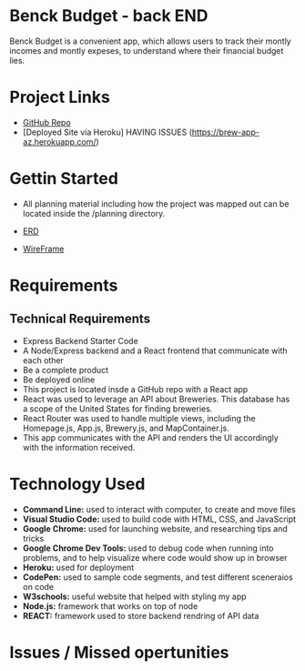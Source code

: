 # Benck Budget - back END 

Benck Budget is a convenient app, which allows users to track their montly incomes and montly expeses, to understand where their financial budget lies. 

# Project Links

- [GitHub Repo](https://github.com/abenck17/ab_budget-express-api-backend)
- [Deployed Site via Heroku] HAVING ISSUES (https://brew-app-az.herokuapp.com/)


# Gettin Started 

- All planning material including how the project was mapped out can be located inside the /planning directory.

- [ERD](AB_Budget_ERD.jpg)
- [WireFrame](BenckBudgetWireframe.pdf)

# Requirements

## Technical Requirements


- Express Backend Starter Code
- A Node/Express backend and a React frontend that communicate with each other
- Be a complete product
- Be deployed online
- This project is located insde a GitHub repo with a React app
- React was used to leverage an API about Breweries. This database has a scope of the United States for finding breweries.
- React Router was used to handle multiple views, including the Homepage.js, App.js, Brewery.js, and MapContainer.js.
- This app communicates with the API and renders the UI accordingly with the information received.


# Technology Used

- **Command Line:** used to interact with computer, to create and move files 
- **Visual Studio Code:** used to build code with HTML, CSS, and JavaScript
- **Google Chrome:** used for launching website, and researching tips and tricks 
- **Google Chrome Dev Tools:** used to debug code when running into problems, and to help visualize where code would show up in browser
- **Heroku:** used for deployment
- **CodePen:** used to sample code segments, and test different sceneraios on code
- **W3schools:** useful website that helped with styling my app
- **Node.js:** framework that works on top of node
- **REACT:** framework used to store backend rendring of API data

# Issues / Missed opertunities
